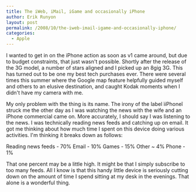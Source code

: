 ```yaml
---
title: The iWeb, iMail, iGame and occasionally iPhone
author: Erik Runyon
layout: post
permalink: /2008/10/the-iweb-imail-igame-and-occasionally-iphone/
categories:
  - Apple
---
```

I wanted to get in on the iPhone action as soon as v1 came around, but due to budget constraints, that just wasn't possible. Shortly after the release of the 3G model, a number of stars aligned and I picked up an 8gig 3G. This has turned out to be one my best tech purchases ever. There were several times this summer where the Google map feature helpfully guided myself and others to an elusive destination, and caught Kodak moments when I didn't have my camera with me.<!-- more -->

My only problem with the thing is its name. The irony of the label ìiPhoneî struck me the other day as I was watching the news with the wife and an iPhone commercial came on. More accurately, I should say I was listening to the news. I was technically reading news feeds and catching up on email. It got me thinking about how much time I spent on this device doing various activities. I'm thinking it breaks down as follows:

Reading news feeds - 70%
Email - 10%
Games - 15%
Other ~ 4%
Phone - 1%

That one percent may be a little high. It might be that I simply subscribe to too many feeds. All I know is that this handy little device is seriously cutting down on the amount of time I spend sitting at my desk in the evenings. That alone is a wonderful thing.
